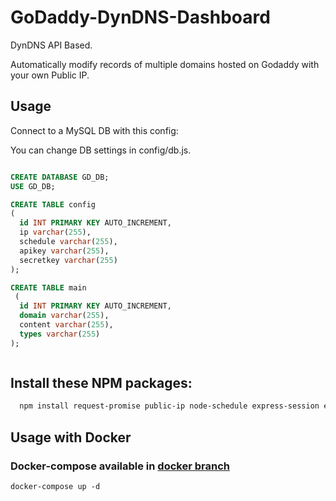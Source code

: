 # GoDaddy-DynDNS-Dashboard

DynDNS API Based.

Automatically modify records of multiple domains hosted on Godaddy with your own Public IP.

## Usage

Connect to a MySQL DB with this config:

You can change DB settings in config/db.js.

```SQL

CREATE DATABASE GD_DB;
USE GD_DB;

CREATE TABLE config 
(
  id INT PRIMARY KEY AUTO_INCREMENT,
  ip varchar(255),
  schedule varchar(255),
  apikey varchar(255),
  secretkey varchar(255)
); 

CREATE TABLE main
 (
  id INT PRIMARY KEY AUTO_INCREMENT,
  domain varchar(255),
  content varchar(255),
  types varchar(255)
);



```

## Install these NPM packages:

```bash
  npm install request-promise public-ip node-schedule express-session express mysql ejs --save
```

## Usage with Docker
### Docker-compose available in [docker branch](https://github.com/AlchemiistCreative/GoDaddy-DynDNS-Dashboard/tree/docker)

```
docker-compose up -d
```


